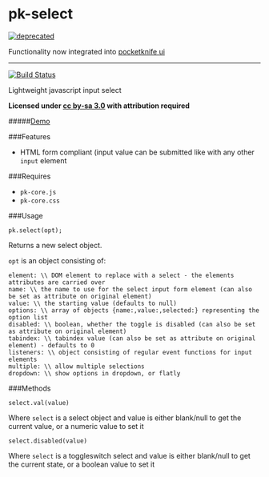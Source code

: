pk-select
========
[![deprecated](http://badges.github.io/stability-badges/dist/deprecated.svg)](https://github.com/sw4/pocketknife) 

Functionality now integrated into [pocketknife ui](https://github.com/sw4/pocketknife)

--------------


[![Build Status](https://travis-ci.org/sw4/pk-select.svg?branch=master)](https://travis-ci.org/sw4/pk-select)

Lightweight javascript input select

**Licensed under [cc by-sa 3.0](http://creativecommons.org/licenses/by-sa/3.0/) with attribution required**

#####[Demo](http://sw4.github.io/pk-select/)

###Features

- HTML form compliant (input value can be submitted like with any other `input` element

###Requires

- `pk-core.js`
- `pk-core.css`


###Usage

`pk.select(opt);`

Returns a new select object.

`opt` is an object consisting of:

```
element: \\ DOM element to replace with a select - the elements attributes are carried over
name: \\ the name to use for the select input form element (can also be set as attribute on original element)
value: \\ the starting value (defaults to null)
options: \\ array of objects {name:,value:,selected:} representing the option list
disabled: \\ boolean, whether the toggle is disabled (can also be set as attribute on original element)
tabindex: \\ tabindex value (can also be set as attribute on original element) - defaults to 0
listeners: \\ object consisting of regular event functions for input elements
multiple: \\ allow multiple selections
dropdown: \\ show options in dropdown, or flatly
```

###Methods

`select.val(value)`

Where `select` is a select object and value is either blank/null to get the current value, or a numeric value to set it

`select.disabled(value)`

Where `select` is a toggleswitch select and value is either blank/null to get the current state, or a boolean value to set it
